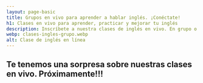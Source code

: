 ```yaml
---
layout: page-basic
title: Grupos en vivo para aprender a hablar inglés. ¡Conéctate!
h1: Clases en vivo para aprender, practicar y mejorar tu inglés
description: Inscríbete a nuestra clases de inglés en vivo. En grupo o individuales, según tu presupuesto. Ahora sí podrás practicar sin temores. ¡Aprovecha!
webp: clases-ingles-grupo.webp
alt: Clase de inglés en línea
---
```

## Te tenemos una sorpresa sobre nuestras clases en vivo. Próximamente!!!
